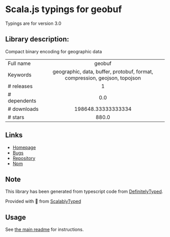 
# Scala.js typings for geobuf

Typings are for version 3.0

## Library description:
Compact binary encoding for geographic data

|                    |                 |
| ------------------ | :-------------: |
| Full name          | geobuf |
| Keywords           | geographic, data, buffer, protobuf, format, compression, geojson, topojson |
| # releases         | 1 |
| # dependents       | 0.0 |
| # downloads        | 198648.33333333334 |
| # stars            | 880.0 |

## Links
- [Homepage](https://github.com/mapbox/geobuf)
- [Bugs](https://github.com/mapbox/geobuf/issues)
- [Repository](https://github.com/mapbox/geobuf)
- [Npm](https://www.npmjs.com/package/geobuf)
    


## Note
This library has been generated from typescript code from [DefinitelyTyped](https://definitelytyped.org).

Provided with :purple_heart: from [ScalablyTyped](https://github.com/oyvindberg/ScalablyTyped)

## Usage
See [the main readme](../../readme.md) for instructions.


